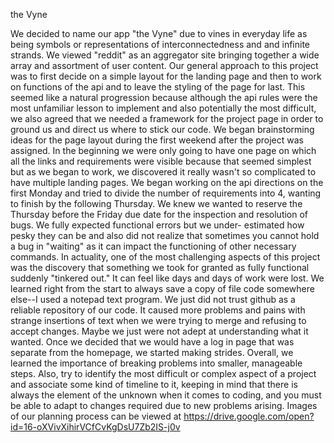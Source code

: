 the Vyne

We decided to name our app "the Vyne" due to vines in everyday life as being symbols
or representations of interconnectedness and and infinite strands.  We viewed "reddit"
as an aggregator site bringing together a wide array and assortment of user content.
Our general approach to this project was to first decide on a simple layout for the
landing page and then to work on functions of the api and to leave the styling of
the page for last.  This seemed like a natural progression because although the
api rules were the most unfamiliar lesson to implement and also potentially the most difficult,
we also agreed that we needed a framework for the project page in order to ground us and direct us
where to stick our code.  We began brainstorming ideas for the page layout during the first weekend
after the project was assigned.  In the beginning we were only going to have one page on which all
the links and requirements were visible because that seemed simplest but as we began to work,
we discovered it really wasn't so complicated to have multiple landing pages.
We began working on the api directions on the first Monday and tried to divide the number of requirements
into 4, wanting to finish by the following Thursday.  We knew we wanted to reserve the Thursday before the
Friday due date for the inspection and resolution of bugs.  We fully expected functional errors but we under-
estimated how pesky they can be and also did not realize that sometimes you cannot hold a bug in "waiting"
as it can impact the functioning of other necessary commands.  In actuality, one of the most challenging
aspects of this project was the discovery that something we took for granted as fully functional suddenly
"tinkered out."  It can feel like days and days of work were lost. We learned right from the start to
always save a copy of file code somewhere else--I used a notepad text program.  We just did not trust
github as a reliable repository of our code.  It caused more problems and pains with strange insertions
 of text when we were trying to merge and refusing to accept changes.  Maybe we just were not adept at
 understanding what it wanted. Once we decided that we would have a log in page that was separate from the
 homepage, we started making strides.  Overall, we learned the importance of breaking problems into smaller,
 manageable steps.  Also, try to identify the most difficult or complex aspect of a project and
associate some kind of timeline to it, keeping in mind that there is always the element of the unknown
when it comes to coding, and you must be able to adapt to changes required due to new problems arising.
Images of our planning process can be viewed at https://drive.google.com/open?id=16-oXVivXihirVCfCvKgDsU7Zb2IS-j0v 
